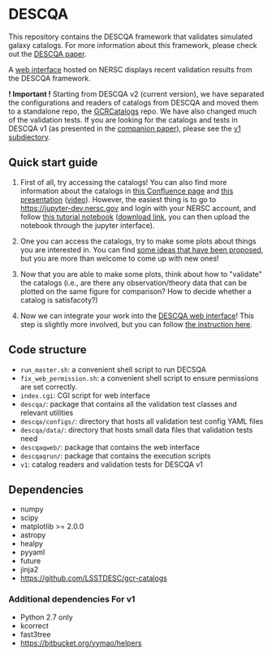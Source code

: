 # DESCQA

This repository contains the DESCQA framework that validates simulated galaxy catalogs. For more information about this framework, please check out the [DESCQA paper](https://arxiv.org/abs/1709.09665).

A [web interface](https://portal.nersc.gov/project/lsst/descqa/) hosted on NERSC displays recent validation results from the DESCQA framework.

**! Important !** Starting from DESCQA v2 (current version), we have separated the configurations and readers of catalogs from DESCQA and moved them to a standalone repo, the [GCRCatalogs](https://github.com/LSSTDESC/gcr-catalogs) repo. We have also changed much of the validation tests. If you are looking for the catalogs and tests in DESCQA v1 (as presented in the [companion paper](https://arxiv.org/abs/1709.09665)), please see the [v1 subdiectory](v1).


## Quick start guide

1. First of all, try accessing the catalogs! You can also find more information about the catalogs in [this Confluence page](https://confluence.slac.stanford.edu/x/Z0uKDQ) and [this presentation](https://docs.google.com/presentation/d/1W5lZrQci9J4jaTdLWUIwkPKtq1lbDT3SzTh-YgIkl6k/edit?usp=sharing) ([video](https://youtu.be/4k9Yj6aI1uc)). However, the easiest thing is to go to https://jupyter-dev.nersc.gov and login with your NERSC account, and follow [this tutorial notebook](https://github.com/LSSTDESC/gcr-catalogs/blob/master/examples/GCRCatalogs%20Demo.ipynb) ([download link](https://raw.githubusercontent.com/LSSTDESC/gcr-catalogs/master/examples/GCRCatalogs%20Demo.ipynb), you can then upload the notebook through the jupyter interface). 

2. One you can access the catalogs, try to make some plots about things you are interested in. You can find [some ideas that have been proposed](https://github.com/LSSTDESC/descqa/labels/validation%20test), but you are more than welcome to come up with new ones! 

3. Now that you are able to make some plots, think about how to "validate" the catalogs (i.e., are there any observation/theory data that can be plotted on the same figure for comparison? How to decide whether a catalog is satisfacoty?)

4. Now we can integrate your work into the [DESCQA web interface](https://portal.nersc.gov/project/lsst/descqa/v2/)! This step is slightly more involved, but you can follow [the instruction here](CONTRIBUTING.md).



## Code structure

- `run_master.sh`: a convenient shell script to run DECSQA
- `fix_web_permission.sh`: a convenient shell script to ensure permissions are set correctly.
- `index.cgi`: CGI script for web interface
- `descqa/`: package that contains all the validation test classes and relevant utilities
- `descqa/configs/`: directory that hosts all validation test config YAML files
- `descqa/data/`: directory that hosts small data files that validation tests need
- `descqaqweb/`: package that contains the web interface
- `descqaqrun/`: package that contains the execution scripts
- `v1`: catalog readers and validation tests for DESCQA v1


## Dependencies

- numpy
- scipy
- matplotlib >= 2.0.0
- astropy
- healpy
- pyyaml
- future
- jinja2
- https://github.com/LSSTDESC/gcr-catalogs


### Additional dependencies For v1

- Python 2.7 only
- kcorrect
- fast3tree
- https://bitbucket.org/yymao/helpers
